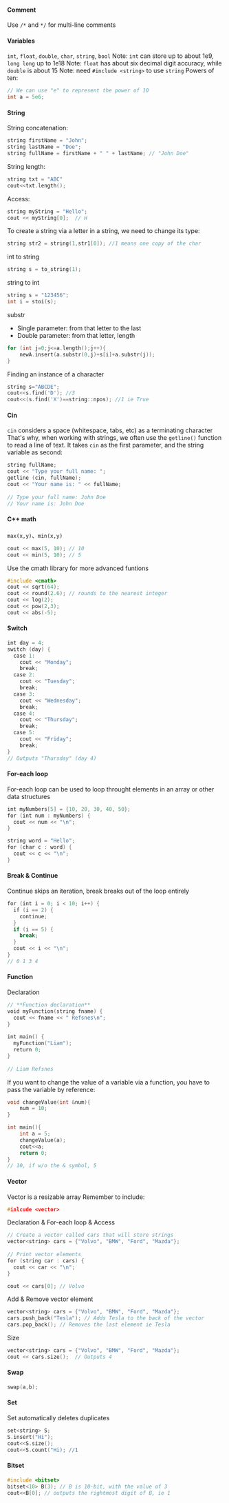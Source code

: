 #### Comment
Use `/*` and `*/` for multi-line comments

#### Variables
`int`, `float`, `double`, `char`, `string`, `bool`
Note: `int` can store up to about 1e9, `long long` up to 1e18
Note: `float` has about six decimal digit accuracy, while `double` is about 15
Note: need  `#include <string>` to use `string`
Powers of ten:
```C++
// We can use "e" to represent the power of 10
int a = 5e6;
```

#### String
String concatenation:
```C++
string firstName = "John";  
string lastName = "Doe";  
string fullName = firstName + " " + lastName; // "John Doe"
```
String length:
```C++
string txt = "ABC"
cout<<txt.length();
```
Access:
```C++
string myString = "Hello";  
cout << myString[0];  // H
```
To create a string via a letter in a string, we need to change its type:
```C++
string str2 = string(1,str1[0]); //1 means one copy of the char
```
int to string
```C++
string s = to_string(1);
```
string to int
```C++
string s = "123456";
int i = stoi(s);
```
substr
- Single parameter: from that letter to the last
- Double parameter: from that letter, length
```C++
for (int j=0;j<=a.length();j++){
	newA.insert(a.substr(0,j)+s[i]+a.substr(j));
}
```
Finding an instance of a character
```C++
string s="ABCDE";
cout<<s.find('D'); //3
cout<<(s.find('X')==string::npos); //1 ie True
```

#### Cin
`cin` considers a space (whitespace, tabs, etc) as a terminating character
That's why, when working with strings, we often use the `getline()` function to read a line of text. It takes `cin` as the first parameter, and the string variable as second:
```C++
string fullName;  
cout << "Type your full name: ";  
getline (cin, fullName);  
cout << "Your name is: " << fullName;  
  
// Type your full name: John Doe  
// Your name is: John Doe
```

#### C++ math
`max(x,y)`、`min(x,y)`
```C++
cout << max(5, 10); // 10
cout << min(5, 10); // 5
```
Use the cmath library for more advanced funtions
```C++
#include <cmath>
cout << sqrt(64);  
cout << round(2.6); // rounds to the nearest integer
cout << log(2);
cout << pow(2,3);
cout << abs(-5);
```

#### Switch
```C++
int day = 4;  
switch (day) {  
  case 1:  
    cout << "Monday";  
    break;  
  case 2:  
    cout << "Tuesday";  
    break;  
  case 3:  
    cout << "Wednesday";  
    break;  
  case 4:  
    cout << "Thursday";  
    break;  
  case 5:  
    cout << "Friday";  
    break;
}  
// Outputs "Thursday" (day 4)
```

#### For-each loop
For-each loop can be used to loop throught elements in an array or other data structures
```C++
int myNumbers[5] = {10, 20, 30, 40, 50};  
for (int num : myNumbers) {  
  cout << num << "\n";  
}

string word = "Hello";  
for (char c : word) {  
  cout << c << "\n";  
}
```

#### Break & Continue
Continue skips an iteration, break breaks out of the loop entirely
```C++
for (int i = 0; i < 10; i++) {  
  if (i == 2) {  
    continue;  
  } 
  if (i == 5) {
    break;
  }
  cout << i << "\n";  
}
// 0 1 3 4
```

#### Function
Declaration
```C++
// **Function declaration**  
void myFunction(string fname) {  
  cout << fname << " Refsnes\n";  
}  
  
int main() {  
  myFunction("Liam");  
  return 0;  
}  
  
// Liam Refsnes  
```
If you want to change the value of a variable via a function, you have to pass the variable by reference:
```C++
void changeValue(int &num){
    num = 10;
}

int main(){
    int a = 5;
    changeValue(a);
    cout<<a;
    return 0;
}
// 10, if w/o the & symbol, 5
```

#### Vector
Vector is a resizable array
Remember to include:
```C++
#inlcude <vector>
```
Declaration & For-each loop & Access
```C++
// Create a vector called cars that will store strings  
vector<string> cars = {"Volvo", "BMW", "Ford", "Mazda"};  
  
// Print vector elements  
for (string car : cars) {  
  cout << car << "\n";  
}

cout << cars[0]; // Volvo
```
Add & Remove vector element
```C++
vector<string> cars = {"Volvo", "BMW", "Ford", "Mazda"};  
cars.push_back("Tesla"); // Adds Tesla to the back of the vector
cars.pop_back(); // Removes the last element ie Tesla
```
Size
```C++
vector<string> cars = {"Volvo", "BMW", "Ford", "Mazda"};  
cout << cars.size();  // Outputs 4
```

#### Swap
```C++
swap(a,b);
```

#### Set
Set automatically deletes duplicates
```C++
set<string> S;
S.insert("Hi");
cout<<S.size();
cout<<S.count("Hi); //1
```

#### Bitset
```C++
#include <bitset>
bitset<10> B(3); // B is 10-bit, with the value of 3
cout<<B[0]; // outputs the rightmost digit of B, ie 1
```